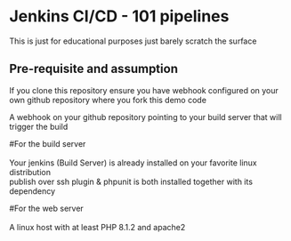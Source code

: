 # Jenkins CI/CD - 101 pipelines

This is just for educational purposes just barely scratch the surface

## Pre-requisite and assumption
If you clone this repository ensure you have webhook configured on your own github repository where you fork this demo code 

A webhook on your github repository pointing to your build server that will trigger the build 

#For the build server\
\
Your jenkins (Build Server) is already installed on your favorite linux distribution\
publish over ssh plugin & phpunit is both installed together with its dependency

#For the web server\
\
A linux host with at least PHP 8.1.2 and apache2

